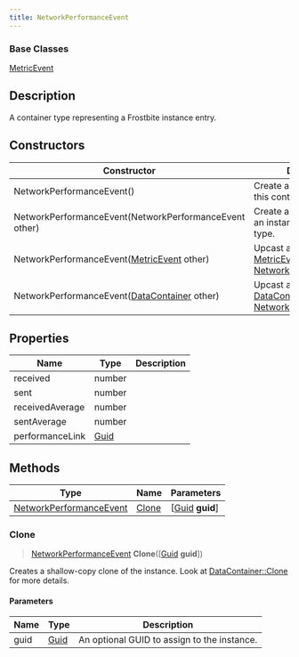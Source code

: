 ```yaml
---
title: NetworkPerformanceEvent
---
```

### Base Classes

[MetricEvent](/vext/ref/fb/metricevent/)

## Description

A container type representing a Frostbite instance entry.

## Constructors

| Constructor                                                                        | Description                                                                                                                           |
| ---------------------------------------------------------------------------------- | ------------------------------------------------------------------------------------------------------------------------------------- |
| NetworkPerformanceEvent()                                                          | Create a new instance of this container type.                                                                                         |
| NetworkPerformanceEvent(NetworkPerformanceEvent other)                             | Create a reference copy of an instance of the same type.                                                                              |
| NetworkPerformanceEvent([MetricEvent](/vext/ref/fb/metricevent/) other)                          | Upcast an instance of type [MetricEvent](/vext/ref/fb/metricevent/) to [NetworkPerformanceEvent](/vext/ref/fb/networkperformanceevent/).                          |
| NetworkPerformanceEvent([DataContainer](/vext/ref/shared/class/datacontainer) other) | Upcast an instance of type [DataContainer](/vext/ref/shared/class/datacontainer) to [NetworkPerformanceEvent](/vext/ref/fb/networkperformanceevent/). |

## Properties

| Name            | Type                              | Description |
| --------------- | --------------------------------- | ----------- |
| received        | number                            |             |
| sent            | number                            |             |
| receivedAverage | number                            |             |
| sentAverage     | number                            |             |
| performanceLink | [Guid](/vext/ref/shared/class/guid) |             |

## Methods

| Type                                               | Name            | Parameters                                     |
| -------------------------------------------------- | --------------- | ---------------------------------------------- |
| [NetworkPerformanceEvent](/vext/ref/fb/networkperformanceevent/) | [Clone](#clone) | \[[Guid](/vext/ref/shared/class/guid) **guid**\] |

### Clone

> [NetworkPerformanceEvent](/vext/ref/fb/networkperformanceevent/) **Clone**(\[[Guid](/vext/ref/shared/class/guid) **guid**\])

Creates a shallow-copy clone of the instance. Look at [DataContainer::Clone](/vext/ref/shared/class/datacontainer#clone) for more details.

#### Parameters

| Name | Type         | Description                                 |
| ---- | ------------ | ------------------------------------------- |
| guid | [Guid](/vext/ref/shared/class/guid/) | An optional GUID to assign to the instance. |
